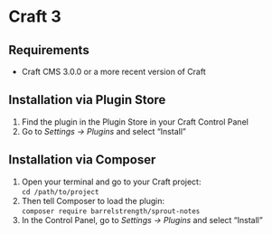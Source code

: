 # Craft 3

## Requirements

* Craft CMS 3.0.0 or a more recent version of Craft

## Installation via Plugin Store

1. Find the plugin in the Plugin Store in your Craft Control Panel 
2. Go to _Settings → Plugins_ and select “Install”

## Installation via Composer 

1. Open your terminal and go to your Craft project:<br> `cd /path/to/project`
2. Then tell Composer to load the plugin:<br> `composer require barrelstrength/sprout-notes`
3. In the Control Panel, go to _Settings → Plugins_ and select “Install”
